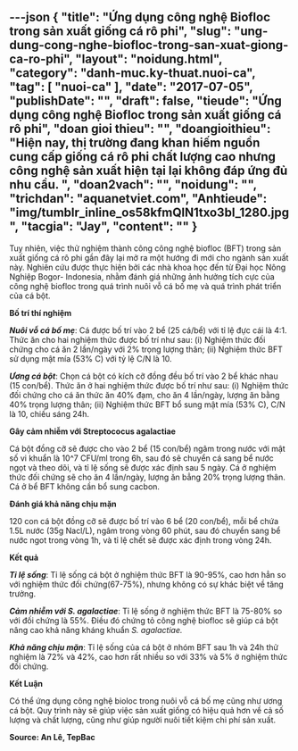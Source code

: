 ---json
{
    "title": "Ứng dụng công nghệ Biofloc trong sản xuất giống cá rô phi",
    "slug": "ung-dung-cong-nghe-biofloc-trong-san-xuat-giong-ca-ro-phi",
    "layout": "noidung.html",
    "category": "danh-muc.ky-thuat.nuoi-ca",
    "tag": [
        "nuoi-ca"
    ],
    "date": "2017-07-05",
    "publishDate": "",
    "draft": false,
    "tieude": "Ứng dụng công nghệ Biofloc trong sản xuất giống cá rô phi",
    "doan gioi thieu": "",
    "doangioithieu": "Hiện nay, thị trường đang khan hiếm nguồn cung cấp giống cá rô phi chất lượng cao nhưng công nghệ sản xuất hiện tại lại không đáp ứng đủ nhu cầu. ",
    "doan2vach": "",
    "noidung": "",
    "trichdan": "aquanetviet.com",
    "Anhtieude": "img/tumblr_inline_os58kfmQlN1txo3bl_1280.jpg",
    "tacgia": "Jay",
    "__content__": ""
}
---
<p>Tuy nhi&ecirc;n, việc thử nghiệm th&agrave;nh c&ocirc;ng c&ocirc;ng nghệ biofloc (BFT) trong sản xuất giống c&aacute; r&ocirc; phi gần đ&acirc;y lại mở ra một hướng đi mới cho ng&agrave;nh sản xuất n&agrave;y.&nbsp;Nghi&ecirc;n cứu được thực hiện bởi c&aacute;c nh&agrave; khoa học đến từ Đại học N&ocirc;ng Nghiệp Bogor- Indonesia, nhằm đ&aacute;nh gi&aacute; những ảnh hưởng t&iacute;ch cực của c&ocirc;ng nghệ biofloc trong qu&aacute; tr&igrave;nh nu&ocirc;i vỗ c&aacute; bố mẹ v&agrave; qu&aacute; tr&igrave;nh ph&aacute;t triển của c&aacute; bột.</p>

<p><strong>Bố tr&iacute; th&iacute; nghiệm</strong></p>

<p><em><strong>Nu&ocirc;i vỗ c&aacute; bố mẹ</strong></em>: C&aacute; được bố tr&iacute; v&agrave;o 2 bể (25 c&aacute;/bể) với tỉ lệ đực c&aacute;i l&agrave; 4:1. Thức ăn cho hai nghiệm thức được bố tr&iacute; như sau: (i) Nghiệm thức đối chứng cho c&aacute; ăn 2 lần/ng&agrave;y với 2% trọng lượng th&acirc;n; (ii) Nghiệm thức BFT sử dụng mật m&iacute;a (53% C) với tỷ lệ C/N l&agrave; 10.</p>

<p><em><strong>Ương c&aacute; bột</strong></em>: Chọn c&aacute; bột c&oacute; k&iacute;ch cỡ đồng đều bố tr&iacute; v&agrave;o 2 bể kh&aacute;c nhau (15 con/bể). Thức ăn ở hai nghiệm thức được bố tr&iacute; như sau: (i) Nghiệm thức đối chứng cho c&aacute; ăn thức ăn 40% đạm, cho ăn 4 lần/ng&agrave;y, lượng ăn bằng 40% trọng lượng th&acirc;n; (ii) Nghiệm thức BFT bổ sung mật m&iacute;a (53% C), C/N l&agrave; 10, chiếu s&aacute;ng 24h. &nbsp;</p>

<p><strong>G&acirc;y cảm nhiễm với Streptococus agalactiae</strong></p>

<p>C&aacute; bột đồng cỡ sẽ được cho v&agrave;o 2 bể (15 con/bể) ng&acirc;m trong nước với mật số vi khuẩn l&agrave; 10^7 CFU/ml trong 6h, sau đ&oacute; sẽ chuyển c&aacute; sang bể nước ngọt v&agrave; theo d&otilde;i, v&agrave; tỉ lệ sống sẽ được x&aacute;c định sau 5 ng&agrave;y. C&aacute; ở nghiệm thức đối chứng sẽ cho ăn 4 lần/ng&agrave;y, lượng ăn bẳng 20% trọng lượng th&acirc;n. C&aacute; ở bể BFT kh&ocirc;ng cần bổ sung cacbon.</p>

<p><strong>Đ&aacute;nh gi&aacute; khả năng chịu mặn</strong></p>

<p>120 con c&aacute; bột đồng cỡ sẽ được bố tr&iacute; v&agrave;o 6 bể (20 con/bể), mỗi bể chứa 1.5L nước (35g Nacl/L), ng&acirc;m trong v&ograve;ng 60 ph&uacute;t, sau đ&oacute; chuyển sang bể nước ngot trong v&ograve;ng 1h, v&agrave; tỉ lệ chết sẽ được x&aacute;c định trong v&ograve;ng 24h.</p>

<p><strong>Kết quả</strong></p>

<p><em><strong>Tỉ lệ sống</strong></em>: Tỉ lệ sống c&aacute; bột ở nghiệm thức BFT l&agrave; 90-95%, cao hơn hẳn so với nghiệm thức đối chứng(67-75%), nhưng kh&ocirc;ng c&oacute; sự kh&aacute;c biệt về tăng trưởng.</p>

<p><em><strong>Cảm nhiễm với S. agalactiae</strong></em>: Tỉ lệ sống ở nghiệm thức BFT l&agrave; 75-80% so với đối chứng l&agrave; 55%. Điều đ&oacute; chứng tỏ c&ocirc;ng nghệ biofloc sẽ gi&uacute;p c&aacute; bột n&acirc;ng cao khả năng kh&aacute;ng khuẩn&nbsp;<em>S. agalactiae.</em></p>

<p><em><strong>Khả năng chịu mặn</strong></em>: Tỉ lệ sống của c&aacute; bột ở nh&oacute;m BFT sau 1h v&agrave; 24h thử nghiệm l&agrave; 72% v&agrave; 42%, cao hơn rất nhiều so với 33% v&agrave; 5% ở nghiệm thức đối chứng.</p>

<p><strong>Kết Luận</strong></p>

<p>C&oacute; thể ứng dụng c&ocirc;ng nghệ bioloc trong nu&ocirc;i vỗ c&aacute; bố mẹ cũng như ương c&aacute; bột. Quy tr&igrave;nh n&agrave;y sẽ gi&uacute;p việc sản xuất giống c&oacute; hiệu quả hơn về cả số lượng v&agrave; chất lượng, cũng như gi&uacute;p người nu&ocirc;i tiết kiệm chi ph&iacute; sản xuất.</p>

<p><strong>Source: An L&ecirc;, TepBac</strong></p>
